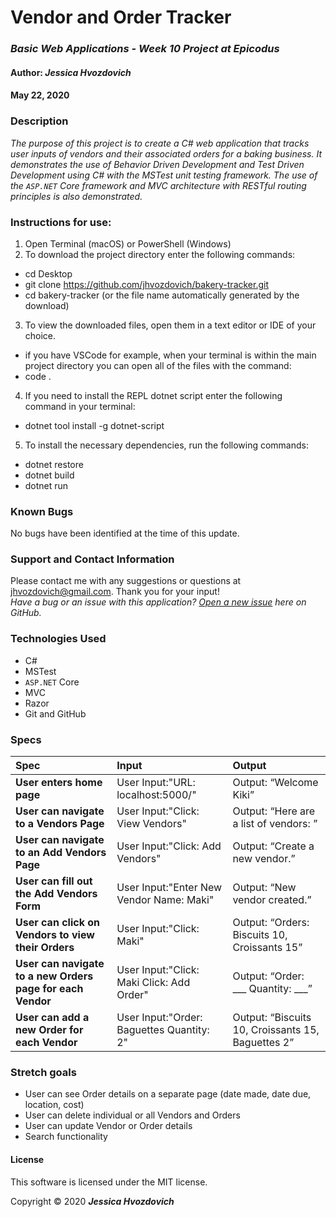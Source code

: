 # **Vendor and Order Tracker**

### _Basic Web Applications - Week 10 Project at Epicodus_

#### Author: **_Jessica Hvozdovich_**
#### May 22, 2020

### Description

_The purpose of this project is to create a C# web application that tracks user inputs of vendors and their associated orders for a baking business. It demonstrates the use of Behavior Driven Development and Test Driven Development using C# with the MSTest unit testing framework. The use of the `ASP.NET` Core framework and MVC architecture with RESTful routing principles is also demonstrated._

### Instructions for use:

1. Open Terminal (macOS) or PowerShell (Windows)
2. To download the project directory enter the following commands:
* cd Desktop
* git clone https://github.com/jhvozdovich/bakery-tracker.git
* cd bakery-tracker (or the file name automatically generated by the download)
3. To view the downloaded files, open them in a text editor or IDE of your choice.
* if you have VSCode for example, when your terminal is within the main project directory you can open all of the files with the command:
* code .
4. If you need to install the REPL dotnet script enter the following command in your terminal: 
* dotnet tool install -g dotnet-script
5. To install the necessary dependencies, run the following commands:
* dotnet restore
* dotnet build
* dotnet run

### Known Bugs

No bugs have been identified at the time of this update.

### Support and Contact Information

Please contact me with any suggestions or questions at jhvozdovich@gmail.com. Thank you for your input!  
_Have a bug or an issue with this application? [Open a new issue](https://github.com/jhvozdovich/bakery-tracker/issues) here on GitHub._

### Technologies Used

* C#
* MSTest
* `ASP.NET` Core
* MVC
* Razor
* Git and GitHub

### Specs
| Spec | Input | Output |
| :------------- | :------------- | :------------- |
| **User enters home page** | User Input:"URL: localhost:5000/" | Output: “Welcome Kiki” |
| **User can navigate to a Vendors Page** | User Input:"Click: View Vendors" | Output: “Here are a list of vendors: ” |
| **User can navigate to an Add Vendors Page** | User Input:"Click: Add Vendors" | Output: “Create a new vendor.” |
| **User can fill out the Add Vendors Form** | User Input:"Enter New Vendor Name: Maki" | Output: “New vendor created.” |
| **User can click on Vendors to view their Orders** | User Input:"Click: Maki" | Output: “Orders: Biscuits 10, Croissants 15” |
| **User can navigate to a new Orders page for each Vendor** | User Input:"Click: Maki Click: Add Order" | Output: “Order: \___ Quantity: \___” |
| **User can add a new Order for each Vendor** | User Input:"Order: Baguettes Quantity: 2" | Output: “Biscuits 10, Croissants 15, Baguettes 2” |

### Stretch goals
* User can see Order details on a separate page (date made, date due, location, cost)
* User can delete individual or all Vendors and Orders
* User can update Vendor or Order details
* Search functionality

#### License

This software is licensed under the MIT license.

Copyright © 2020 **_Jessica Hvozdovich_**